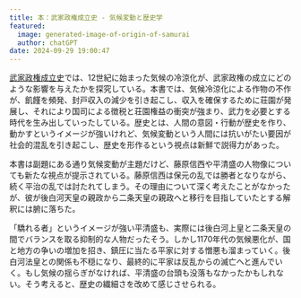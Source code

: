 ```yaml
---
title: 本：武家政権成立史 - 気候変動と歴史学
featured:
  image: generated-image-of-origin-of-samurai
  author: chatGPT
date: 2024-09-29 19:00:47
---
```

[武家政権成立史](https://www.yoshikawa-k.co.jp/book/b120824.html)では、12世紀に始まった気候の冷涼化が、武家政権の成立にどのような影響を与えたかを探究している。本書では、気候冷涼化による作物の不作が、飢饉を頻発、封戸収入の減少を引き起こし、収入を確保するために荘園が発展し、それにより国司による徴税と荘園権益の衝突が強まり、武力を必要とする時代を生み出していったしている。歴史とは、人間の意図・行動が歴史を作り、動かすというイメージが強いけれど、気候変動という人間には抗いがたい要因が社会的混乱を引き起こし、歴史を形作るという視点は新鮮で説得力があった。<!-- more -->

本書は副題にある通り気候変動が主題だけど、藤原信西や平清盛の人物像についても新たな視点が提示されている。藤原信西は保元の乱では勝者となりながら、続く平治の乱では討たれてしまう。その理由について深く考えたことがなかったが、彼が後白河天皇の親政から二条天皇の親政へと移行を目指していたとする解釈には腑に落ちた。

「驕れる者」というイメージが強い平清盛も、実際には後白河上皇と二条天皇の間でバランスを取る抑制的な人物だったそう。しかし1170年代の気候悪化が、国と地方の争いの増加を招き、鎮圧に当たる平家に対する憎悪も溜まっていく。後白河法皇との関係も不穏になり、最終的に平家は反乱からの滅亡へと進んでいく。もし気候の揺らぎがなければ、平清盛の台頭も没落もなかったかもしれない。そう考えると、歴史の繊細さを改めて感じさせられる。